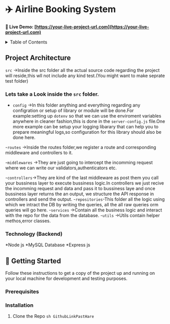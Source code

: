 # ✈️ Airline Booking System

**🚀 Live Demo: [https://your-live-project-url.com](https://your-live-project-url.com)**

<details>
  <summary>Table of Contents</summary>
  <ol>
    <li><a href="#about-the-project">About The Project</a></li>
    <li><a href="#-tech-stack">Tech Stack</a></li>
    <li><a href="#-features">Features</a></li>
    <li><a href="#-getting-started">Getting Started</a></li>
    <li><a href="#-deployment--architecture">Deployment & Architecture</a></li>
    <li><a href="#-contact">Contact</a></li>
  </ol>
</details>

## Project Architecture
`src` ->Inside the src folder all the actual source code regarding the project will reside,this wll not include any kind test.(You might want to make seprate test folder)
### Lets take a Look inside the `src` folder.
 - `config` ->In this folder anything and everything regarding any configration or setup of library or module will be done.For example:setting up `dotenv` so that we can use the enviroment variables anywhere in cleaner fashion,this is done in the `server-config.js` file.One more example can be setup your logging libarary that can help you to prepare meaningful logs,so configuration for this library should also be done here.

 -`routes` ->Inside the routes folder,we register a route and corresponding middleware and controllers to it.

 -`middlewares` ->They are just going to intercept the incomming request where we can write our validators,authenticators etc.

 -`controllers`->They are kind of the last middleware as post them you call your bussiness layer to execute bussiness logic.In controllers we just recive the incomming request and data and pass it to bussiness laye and once bussiness layer returns the an output, we structure the API response in controllers and send the output.
 -`repositories`-This folder all the logic using which we intract the DB by writing the queries, all the all raw queries orm queries will go here.
 -`services` ->Contain all the business logic and interact with the repo for the data from the database.
 -`utils` ->Utils contain helper methos,error classes.
### Technology (Backend)
*Node js 
*MySQL Database
*Express js

## 🚀 Getting Started
Follow these instructions to get a copy of the project up and running on your local machine for development and testing purposes.

### Prerequisites


### Installation
1. Clone the Repo
```sh GithubLinkPastHare   ```
